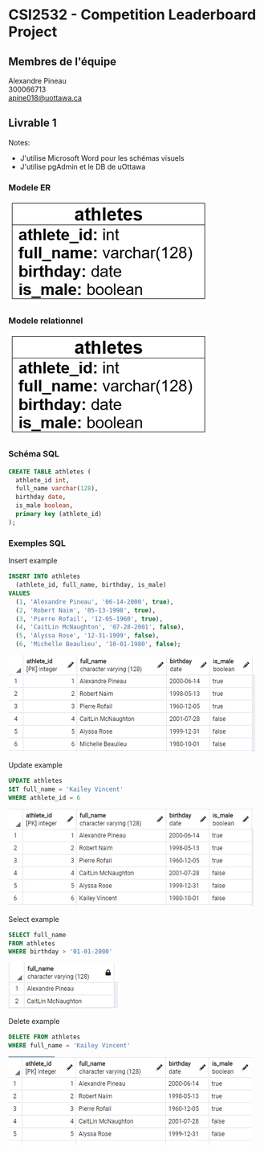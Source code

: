 # CSI2532 - Competition Leaderboard Project

## Membres de l'équipe
Alexandre Pineau  
300066713  
apine018@uottawa.ca

## Livrable 1
Notes:
* J'utilise Microsoft Word pour les schémas visuels
* J'utilise pgAdmin et le DB de uOttawa

### Modele ER
![alt text](assets/ER-model.png "ER Model")

### Modele relationnel
![alt text](assets/relational-model.png "Relational Model")

### Schéma SQL
```sql
CREATE TABLE athletes (
  athlete_id int,
  full_name varchar(128),
  birthday date,
  is_male boolean,
  primary key (athlete_id)
);
```

### Exemples SQL
Insert example
```sql
INSERT INTO athletes
  (athlete_id, full_name, birthday, is_male)
VALUES
  (1, 'Alexandre Pineau', '06-14-2000', true),
  (2, 'Robert Naim', '05-13-1998', true),
  (3, 'Pierre Rofail', '12-05-1960', true),
  (4, 'CaitLin McNaughton', '07-28-2001', false),
  (5, 'Alyssa Rose', '12-31-1999', false),
  (6, 'Michelle Beaulieu', '10-01-1980', false);
```
![alt text](assets/insert.png "Insert")
  
Update example
```sql
UPDATE athletes
SET full_name = 'Kailey Vincent'
WHERE athlete_id = 6
```
![alt text](assets/update.png "Update")
  
Select example
```sql
SELECT full_name 
FROM athletes
WHERE birthday > '01-01-2000'
```
![alt text](assets/select.png "Select")

Delete example
```sql
DELETE FROM athletes
WHERE full_name = 'Kailey Vincent'
```
![alt text](assets/delete.png "Delete")